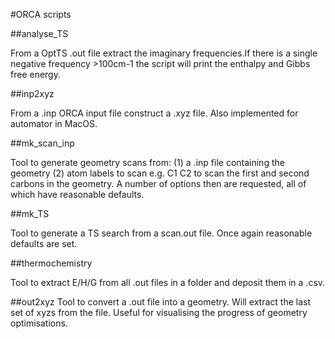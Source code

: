 #ORCA scripts

##analyse_TS

From a OptTS .out file extract the imaginary frequencies.If there is a single
negative frequency >100cm-1 the script will print the enthalpy and Gibbs free
energy.


##inp2xyz

From a .inp ORCA input file construct a .xyz file. Also implemented for
automator in MacOS.


##mk_scan_inp

Tool to generate geometry scans from: (1) a .inp file containing the geometry
(2) atom labels to scan e.g. C1 C2 to scan the first and second carbons in the
geometry. A number of options then are requested, all of which have reasonable
defaults.


##mk_TS

Tool to generate a TS search from a scan.out file. Once again reasonable defaults
are set.


##thermochemistry

Tool to extract E/H/G from all .out files in a folder and deposit them in a .csv.

##out2xyz
Tool to convert a .out file into a geometry. Will extract the last set of xyzs from the file.
Useful for visualising the progress of geometry optimisations. 